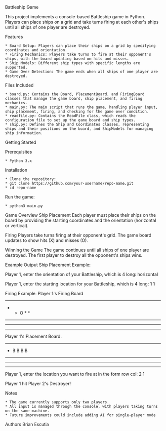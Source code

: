 
Battleship Game

This project implements a console-based Battleship game in Python. Players can place ships on a grid and take turns firing at each other's ships until all ships of one player are destroyed.

Features

    * Board Setup: Players can place their ships on a grid by specifying coordinates and orientation.
    * Firing Mechanics: Players take turns to fire at their opponent's ships, with the board updating based on hits and misses.
    * Ship Models: Different ship types with specific lengths are supported.
    * Game Over Detection: The game ends when all ships of one player are destroyed.
  
Files Included

    * board.py: Contains the Board, PlacementBoard, and FiringBoard classes that manage the game board, ship placement, and firing mechanics.
    * main.py: The main script that runs the game, handling player input, ship placement, firing, and checking for the game over condition.
    * readfile.py: Contains the ReadFile class, which reads the configuration file to set up the game board and ship types.
    * ship.py: Defines the Ship and Coordinates classes, representing ships and their positions on the board, and ShipModels for managing ship information.

Getting Started

Prerequisites

    * Python 3.x

Installation

    * Clone the repository:
    * git clone https://github.com/your-username/repo-name.git
    * cd repo-name

Run the game:

    * python3 main.py

Game Overview
Ship Placement
    Each player must place their ships on the board by providing the starting coordinates and the orientation (horizontal or vertical).

Firing
    Players take turns firing at their opponent's grid. The game board updates to show hits (X) and misses (O).

Winning the Game
    The game continues until all ships of one player are destroyed. The first player to destroy all the opponent's ships wins.

Example Output
Ship Placement Example:

Player 1, enter the orientation of your Battleship, which is 4 long: horizontal

Player 1, enter the starting location for your Battleship, which is 4 long: 1 1

Firing Example:
Player 1's Firing Board
* * * * * 
* * O * * 
* * * * * 
* * * * * 
* * * * * 

Player 1's Placement Board.
* * * * * 
* B B B B 
* * * * * 
* * * * * 
* * * * * 

Player 1, enter the location you want to fire at in the form row col: 2 1

Player 1 hit Player 2's Destroyer!

Notes

    * The game currently supports only two players.
    * All input is managed through the console, with players taking turns on the same machine.
    * Future improvements could include adding AI for single-player mode 
    
Authors
Brian Escutia



